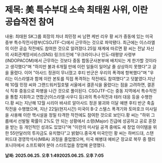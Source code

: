 # **제목: 美 특수부대 소속 최태원 사위, 이란 공습작전 참여**

  내용: 최태원 SK그룹 회장의 차녀 최민정 씨 남편 케빈 리우 황 씨가 중동에 있는 미국 중부 특수작전사령부(CSOJTF-C)에서 근무하는 것으로 파악됐다. 최근에는 이스라엘의 이란 공습 작전에도 참여한 것으로 알려졌다.25일 재계에 따르면 황 씨는 전날 자신의 사회관계망서비스(SNS) 링크드인에 "우크라이나나 인도-태평양 사령부(INDOPACOM)에서 근무하는 것보다 중동 합동군사본부에 배치되는 게 한가할 것이라고 생각했다"며 "하지만 불과 6개월 만에 이런 일들이 일어날 줄 상상하지 못했다"고 글을 올렸다. 이어 "아사드 정권이 무너졌고 후티 반군은 우리의 폭격에 항복했다"며 "우리는 이스라엘과 함께 이란 본토를 직접 폭격하는 작전에도 참여했다"고 덧붙였다.지난해 10월 민정 씨와 그랜드워커힐호텔 서울에서 결혼식을 올렸다는 점을 고려하면, 결혼식 직후 중동으로 파병을 나간 것으로 풀이된다. CSOJTF-C는 중동 지역에서 특수작전을 통합 지휘하고 연합군(이스라엘·사우디 등)과의 특수작전과 테러 대응 등을 수행한다.황 씨는 지난해 12월 시리아 바샤르 알아사드 정권 붕괴와 이달 예맨 후티 반군 축출 작전을 수행했으며, 지난 22일(현지시간) 미국이 B-2 스텔스 폭격기와 토마호크 미사일을 사용해 이란 핵시설을 정밀 타격한 작전에도 참여한 것으로 보인다.황 씨는 "하위 그룹에서 선발될 확률이 2%도 안 되는 상황에서 소령(Major) 진급에 성공하고 공로 훈장을 받는 등 개인적인 성과도 있었다"며 "이란의 미사일 공격 중에도 새 창업 아이템을 위한 55만달러의 투자금도 유치했다"고 밝혔다.중국계 미국인인 황 씨는 하버드대, 스탠퍼드대 경영학석사(MBA) 과정을 졸업했으며, 미국 해병대 예비군 장교로 복무 중 캘리포니아에서 소프트웨어 분야 스타트업을 창업해 운영했다.

  **날짜: 2025.06.25. 오후 1:492025.06.25. 오후 7:05**